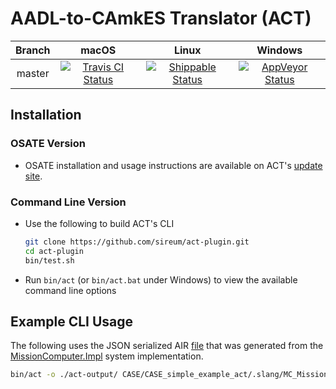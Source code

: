 # AADL-to-CAmkES Translator (ACT)

| Branch | macOS | Linux | Windows |  
| :----: | :---: | :---: | :---: | 
| master | [![Travis CI Status](https://travis-ci.org/sireum/act-plugin.svg?branch=master)](https://travis-ci.org/sireum/act-plugin) | [![Shippable Status](https://api.shippable.com/projects/5b95b754fb783206009ba34e/badge?branch=master)](https://app.shippable.com/projects/5b95b754fb783206009ba34e) | [![AppVeyor Status](https://ci.appveyor.com/api/projects/status/c92gofvirrfbaxu0/branch/master?svg=true)](https://ci.appveyor.com/project/robby-phd/act-plugin/branch/master) |

## Installation

### OSATE Version
* OSATE installation and usage instructions are available on ACT's [update site](https://github.com/sireum/act-plugin-update-site).

### Command Line Version
* Use the following to build ACT's CLI

   ```bash
   git clone https://github.com/sireum/act-plugin.git
   cd act-plugin
   bin/test.sh
   ```
* Run ``bin/act`` (or ``bin/act.bat`` under Windows) to view the available command line options

## Example CLI Usage
The following uses the JSON serialized AIR [file](https://github.com/sireum/CASE/blob/9b19584f0d9fe315ecc055385cf4d3fe7a4d81ac/CASE_simple_example_act/.slang/MC_MissionComputer_Impl_Instance.json) that was generated from the [MissionComputer.Impl](https://github.com/sireum/CASE/blob/9b19584f0d9fe315ecc055385cf4d3fe7a4d81ac/CASE_simple_example_act/MC.aadl#L96) system implementation.

  ```bash
  bin/act -o ./act-output/ CASE/CASE_simple_example_act/.slang/MC_MissionComputer_Impl_Instance.json
  ```
